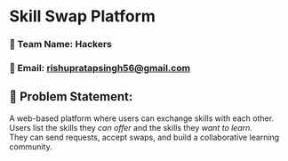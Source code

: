 # Skill Swap Platform

### 👥 Team Name: Hackers  
### 📧 Email: rishupratapsingh56@gmail.com

## 📌 Problem Statement:
A web-based platform where users can exchange skills with each other.  
Users list the skills they *can offer* and the skills they *want to learn*.  
They can send requests, accept swaps, and build a collaborative learning community.
